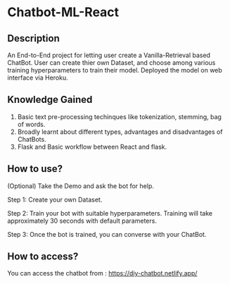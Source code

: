 # Chatbot-ML-React

## Description
An End-to-End project for letting user create a Vanilla-Retrieval based ChatBot. User can create thier own Dataset, and choose among various training hyperparameters to train their model. Deployed the model on web interface via Heroku.

## Knowledge Gained
1. Basic text pre-processing techinques like tokenization, stemming, bag of words.
2. Broadly learnt about different types, advantages and disadvantages of ChatBots.
2. Flask and Basic workflow between React and flask.

## How to use?
(Optional) Take the Demo and ask the bot for help.

Step 1: Create your own Dataset.

Step 2: Train your bot with suitable hyperparameters. Training will take approximately 30 seconds with default parameters.

Step 3: Once the bot is trained, you can converse with your ChatBot.

## How to access?
You can access the chatbot from : https://diy-chatbot.netlify.app/
